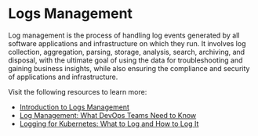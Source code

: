 # Logs Management

Log management is the process of handling log events generated by all software applications and infrastructure on which they run. It involves log collection, aggregation, parsing, storage, analysis, search, archiving, and disposal, with the ultimate goal of using the data for troubleshooting and gaining business insights, while also ensuring the compliance and security of applications and infrastructure.

Visit the following resources to learn more:

- [Introduction to Logs Management](https://sematext.com/guides/log-management)
- [Log Management: What DevOps Teams Need to Know](https://devops.com/log-management-what-devops-teams-need-to-know/)
- [Logging for Kubernetes: What to Log and How to Log It](https://thenewstack.io/logging-for-kubernetes-what-to-log-and-how-to-log-it/)
